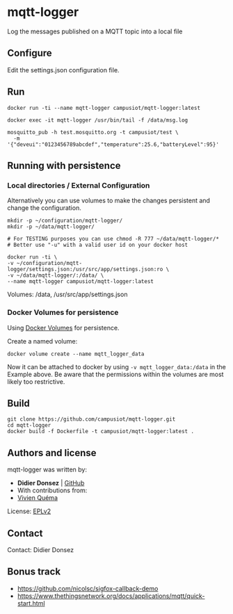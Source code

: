 mqtt-logger
===========

Log the messages published on a MQTT topic into a local file

## Configure

Edit the settings.json configuration file.

## Run

    docker run -ti --name mqtt-logger campusiot/mqtt-logger:latest

    docker exec -it mqtt-logger /usr/bin/tail -f /data/msg.log

    mosquitto_pub -h test.mosquitto.org -t campusiot/test \
      -m '{"deveui":"0123456789abcdef","temperature":25.6,"batteryLevel":95}'

## Running with persistence

### Local directories / External Configuration

Alternatively you can use volumes to make the changes
persistent and change the configuration.

    mkdir -p ~/configuration/mqtt-logger/
    mkdir -p ~/data/mqtt-logger/

    # For TESTING purposes you can use chmod -R 777 ~/data/mqtt-logger/*
    # Better use "-u" with a valid user id on your docker host

    docker run -ti \
    -v ~/configuration/mqtt-logger/settings.json:/usr/src/app/settings.json:ro \
    -v ~/data/mqtt-logger/:/data/ \
    --name mqtt-logger campusiot/mqtt-logger:latest

Volumes: /data, /usr/src/app/settings.json

### Docker Volumes for persistence

Using [Docker Volumes](https://docs.docker.com/engine/userguide/containers/dockervolumes/) for persistence.

Create a named volume:

    docker volume create --name mqtt_logger_data

Now it can be attached to docker by using `-v mqtt_logger_data:/data` in the
Example above. Be aware that the permissions within the volumes
are most likely too restrictive.

## Build

    git clone https://github.com/campusiot/mqtt-logger.git
    cd mqtt-logger
    docker build -f Dockerfile -t campusiot/mqtt-logger:latest .

## Authors and license

mqtt-logger was written by:

* **Didier Donsez** | [GitHub](https://github.com/donsez/)
* With contributions from:
 * [Vivien Quéma](https://github.com/quema)

License: [EPLv2](https://www.eclipse.org/legal/epl-2.0/)

## Contact

Contact: Didier Donsez

## Bonus track
* https://github.com/nicolsc/sigfox-callback-demo
* https://www.thethingsnetwork.org/docs/applications/mqtt/quick-start.html
